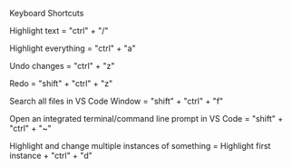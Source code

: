 Keyboard Shortcuts

Highlight text = "ctrl" + "/" 
 
Highlight everything = "ctrl" + "a" 
 
Undo changes = "ctrl"  + "z" 
 
Redo =  "shift" + "ctrl" + "z"

Search all files in VS Code Window = "shift" + "ctrl" + "f"

Open an integrated terminal/command line prompt in VS Code = "shift" + "ctrl" + "~"
 
Highlight and change multiple instances of something =  Highlight first instance + "ctrl" + "d"
